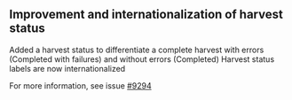 ## Improvement and internationalization of harvest status

Added a harvest status to differentiate a complete harvest with errors (Completed with failures) and without errors (Completed)
Harvest status labels are now internationalized 

For more information, see issue [#9294](https://github.com/IQSS/dataverse/issues/9294)